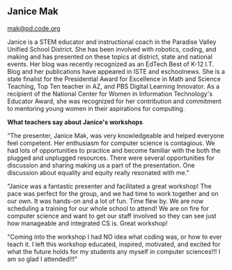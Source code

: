 ## Janice Mak

[mak@pd.code.org](mailto:mak@pd.code.org)

Janice is a STEM educator and instructional coach in the Paradise Valley Unified School District. She has been involved with robotics, coding, and making and has presented on these topics at district, state and national events. Her blog was recently recognized as an EdTech Best of K-12 I.T. Blog and her publications have appeared in ISTE and eschoolnews. She is a state finalist for the Presidential Award for Excellence in Math and Science Teaching, Top Ten teacher in AZ, and PBS Digital Learning Innovator. As a recipient of the National Center for Women in Information Technology's Educator Award, she was recognized for her contribution and commitment to mentoring young women in their aspirations for computing.

**What teachers say about Janice's workshops**

"The presenter, Janice Mak, was very knowledgeable and helped everyone feel competent. Her enthusiasm for computer science is contagious. We had lots of opportunities to practice and become familiar with the both the plugged and unplugged resources. There were several opportunities for discussion and sharing making us a part of the presentation. One discussion about equality and equity really resonated with me."

"Janice was a fantastic presenter and facilitated a great workshop! The pace was perfect for the group, and we had time to work together and on our own. It was hands-on and a lot of fun. Time flew by. We are now scheduling a training for our whole school to attend! We are on fire for computer science and want to get our staff involved so they can see just how manageable and integrated CS is. Great workshop!

"Coming into the workshop I had NO idea what coding was, or how to ever teach it. I left this workshop educated, inspired, motivated, and excited for what the future holds for my students any myself in computer sciences!!! I am so glad I attended!!!"
